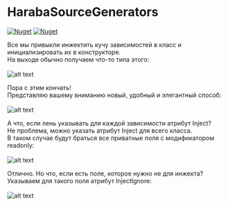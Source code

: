 # HarabaSourceGenerators
[![Nuget](https://img.shields.io/nuget/v/HarabaSourceGenerators.Generators)](https://www.nuget.org/packages/HarabaSourceGenerators.Generators/)
[![Nuget](https://img.shields.io/nuget/dt/HarabaSourceGenerators.Generators?color=green)](https://www.nuget.org/packages/HarabaSourceGenerators.Generators/)

Все мы привыкли инжектить кучу зависимостей в класс и инициализировать их в конструкторе.<br>
На выходе обычно получаем что-то типа этого:<br><br>
![alt text](https://image.prntscr.com/image/fQu_o7pGRd2iVGxsoldzZw.png)

Пора с этим кончать!<br>
Представляю вашему вниманию новый, удобный и элегантный способ:<br><br>
![alt text](https://image.prntscr.com/image/pKnVAJnYSLqlGTy5ZgfmYw.png)

А что, если лень указывать для каждой зависимости атрибут Inject?<br>
Не проблема, можно указать атрибут Inject для всего класса.<br> В таком случае будут браться все приватные поля с модификатором readonly:<br><br>
![alt text](https://image.prntscr.com/image/WH_VuE70SxGT-xqSvu_vhg.png)

Отлично. Но что, если есть поле, которое нужно не для инжекта?<br>
Указываем для такого поля атрибут InjectIgnore:<br><br>
![alt text](https://image.prntscr.com/image/I1eSHDglSJewrUg7xlrjYw.png)
